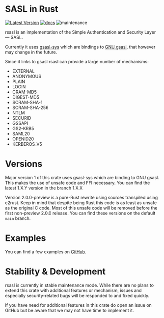 # SASL in Rust

[![Latest Version]][crates.io] [![docs]][docs.rs] ![maintenance]

rsasl is an implementation of the Simple Authentication and Security Layer — SASL.

Currently it uses [gsasl-sys](https://crates.io/crates/gsasl-sys) which are bindings to [GNU gsasl](https://www.gnu.org/software/gsasl), that however may change in the future.

Since it links to gsasl rsasl can provide a large number of mechanisms:
- EXTERNAL
- ANONYMOUS
- PLAIN
- LOGIN
- CRAM-MD5
- DIGEST-MD5
- SCRAM-SHA-1
- SCRAM-SHA-256
- NTLM
- SECURID
- GSSAPI
- GS2-KRB5
- SAML20
- OPENID20
- KERBEROS_V5


# Versions

Major version 1 of this crate uses gsasl-sys which are binding to GNU gsasl. This makes the use of unsafe code and FFI necessary. You can find the latest 1.X.Y version in the branch 1.X.X

Version 2.0.0-preview is a pure-Rust rewrite using sources transpiled using c2rust. Keep in mind that despite being Rust this code is as least as unsafe as the original C code. Most of this unsafe code will be removed before the first non-preview 2.0.0 release.
You can find these versions on the default `main` branch.

# Examples

You can find a few examples on [GitHub](examples/).

# Stability & Development

rsasl is currently in stable maintenance mode. While there are no plans to
extend this crate with additional features or mechanism, issues and especially
security-related bugs will be responded to and fixed quickly.

If you have need for additional features in this crate do open an issue on
GitHub but be aware that we may not have time to implement it.

[Latest Version]: https://img.shields.io/crates/v/rsasl.svg
[crates.io]: https://crates.io/crates/rsasl
[docs]: https://docs.rs/rsasl/badge.svg
[docs.rs]: https://docs.rs/rsasl/
[maintenance]: https://img.shields.io/badge/maintenance-passively--developed-green.svg
